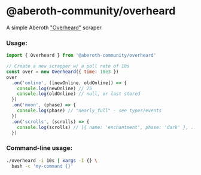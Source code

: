 # @aberoth-community/overheard
A simple Aberoth ["Overheard"](https://aberoth.com/highscore/overheard.html) scraper.

### Usage:
```javascript
import { Overheard } from '@aberoth-community/overheard'

// Create a new scrapper w/ a poll rate of 10s
const over = new Overheard({ time: 10e3 })
over
  .on('online', ([newOnline, oldOnline]) => {
    console.log(newOnline) // 75
    console.log(oldOnline) // null, or last stored
  })
  .on('moon', (phase) => {
    console.log(phase) // "nearly_full" - see types/events
  })
  .on('scrolls', (scrolls) => {
    console.log(scrolls) // [{ name: 'enchantment', phase: 'dark' }, ...]
  })
```

### Command-line usage:
```bash
./overheard -i 10s | xargs -I {} \
  bash -c 'my-command {}'
```
